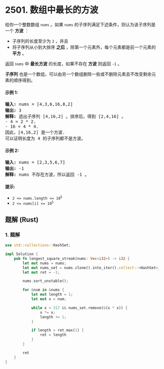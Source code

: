 # 2501. 数组中最长的方波
给你一个整数数组 `nums` 。如果 `nums` 的子序列满足下述条件，则认为该子序列是一个 **方波** ：

* 子序列的长度至少为 `2` ，并且
* 将子序列从小到大排序 **之后** ，除第一个元素外，每个元素都是前一个元素的 **平方** 。

返回 `nums` 中 **最长方波** 的长度，如果不存在 **方波** 则返回 `-1` 。

**子序列** 也是一个数组，可以由另一个数组删除一些或不删除元素且不改变剩余元素的顺序得到。

#### 示例 1:
<pre>
<strong>输入:</strong> nums = [4,3,6,16,8,2]
<strong>输出:</strong> 3
<strong>解释:</strong> 选出子序列 [4,16,2] 。排序后，得到 [2,4,16] 。
- 4 = 2 * 2.
- 16 = 4 * 4.
因此，[4,16,2] 是一个方波.
可以证明长度为 4 的子序列都不是方波。
</pre>

#### 示例 2:
<pre>
<strong>输入:</strong> nums = [2,3,5,6,7]
<strong>输出:</strong> -1
<strong>解释:</strong> nums 不存在方波，所以返回 -1 。
</pre>

#### 提示:
* <code>2 <= nums.length <= 10<sup>5</sup></code>
* <code>2 <= nums[i] <= 10<sup>5</sup></code>

## 题解 (Rust)

### 1. 题解
```Rust
use std::collections::HashSet;

impl Solution {
    pub fn longest_square_streak(nums: Vec<i32>) -> i32 {
        let mut nums = nums;
        let mut nums_set = nums.clone().into_iter().collect::<HashSet<_>>();
        let mut ret = -1;

        nums.sort_unstable();

        for &num in &nums {
            let mut length = 1;
            let mut x = num;

            while x < 317 && nums_set.remove(&(x * x)) {
                x *= x;
                length += 1;
            }

            if length > ret.max(1) {
                ret = length
            }
        }

        ret
    }
}
```
